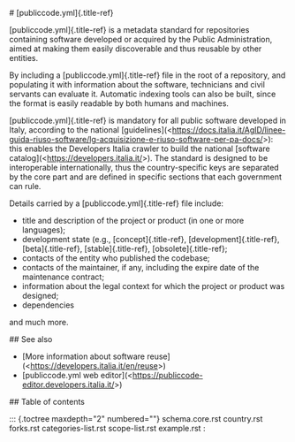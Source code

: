 \# \[publiccode.yml\]{.title-ref}

\[publiccode.yml\]{.title-ref} is a metadata standard for repositories
containing software developed or acquired by the Public Administration,
aimed at making them easily discoverable and thus reusable by other
entities.

By including a \[publiccode.yml\]{.title-ref} file in the root of a
repository, and populating it with information about the software,
technicians and civil servants can evaluate it. Automatic indexing tools
can also be built, since the format is easily readable by both humans
and machines.

\[publiccode.yml\]{.title-ref} is mandatory for all public software
developed in Italy, according to the national
\[guidelines\](\<<https://docs.italia.it/AgID/linee-guida-riuso-software/lg-acquisizione-e-riuso-software-per-pa-docs/>\>):
this enables the Developers Italia crawler to build the national
\[software catalog\](\<<https://developers.italia.it/>\>). The standard
is designed to be interoperable internationally, thus the
country-specific keys are separated by the core part and are defined in
specific sections that each government can rule.

Details carried by a \[publiccode.yml\]{.title-ref} file include:

-   title and description of the project or product (in one or more
    languages);
-   development state (e.g., \[concept\]{.title-ref},
    \[development\]{.title-ref}, \[beta\]{.title-ref},
    \[stable\]{.title-ref}, \[obsolete\]{.title-ref};
-   contacts of the entity who published the codebase;
-   contacts of the maintainer, if any, including the expire date of the
    maintenance contract;
-   information about the legal context for which the project or product
    was designed;
-   dependencies

and much more.

\## See also

-   \[More information about software
    reuse\](\<<https://developers.italia.it/en/reuse>\>)
-   \[publiccode.yml web
    editor\](\<<https://publiccode-editor.developers.italia.it/>\>)

\## Table of contents

::: {.toctree maxdepth=\"2\" numbered=\"\"} schema.core.rst country.rst
forks.rst categories-list.rst scope-list.rst example.rst :
